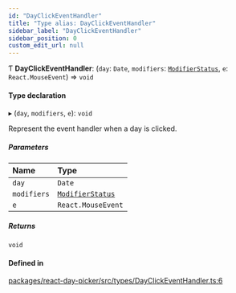```yaml
---
id: "DayClickEventHandler"
title: "Type alias: DayClickEventHandler"
sidebar_label: "DayClickEventHandler"
sidebar_position: 0
custom_edit_url: null
---
```


Ƭ **DayClickEventHandler**: (`day`: `Date`, `modifiers`: [`ModifierStatus`](ModifierStatus), `e`: `React.MouseEvent`) => `void`

#### Type declaration

▸ (`day`, `modifiers`, `e`): `void`

Represent the event handler when a day is clicked.

##### Parameters

| Name | Type |
| :------ | :------ |
| `day` | `Date` |
| `modifiers` | [`ModifierStatus`](ModifierStatus) |
| `e` | `React.MouseEvent` |

##### Returns

`void`

#### Defined in

[packages/react-day-picker/src/types/DayClickEventHandler.ts:6](https://github.com/gpbl/react-day-picker/blob/0df406c0/packages/react-day-picker/src/types/DayClickEventHandler.ts#L6)
